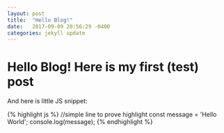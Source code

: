 ```yaml
---
layout: post
title:  "Hello Blog!"
date:   2017-09-09 20:56:29 -0400
categories: jekyll update
---
```


# Hello Blog!  Here is my first (test) post

And here is little JS snippet:

{% highlight js %}
//simple line to prove highlight
const message = 'Hello World';
console.log(message);
{% endhighlight %}

